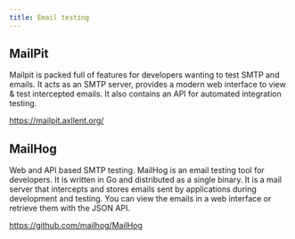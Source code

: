 ```yaml
---
title: Email testing
---
```


## MailPit

Mailpit is packed full of features for developers wanting to test SMTP and emails. It acts as an SMTP server,
provides a modern web interface to view & test intercepted emails. It also contains an API for
automated integration testing.

https://mailpit.axllent.org/

## MailHog

Web and API based SMTP testing. MailHog is an email testing tool for developers. It is written in Go and
distributed as a single binary. It is a mail server that intercepts and stores emails sent by applications
during development and testing. You can view the emails in a web interface or retrieve them with the JSON API.

https://github.com/mailhog/MailHog
